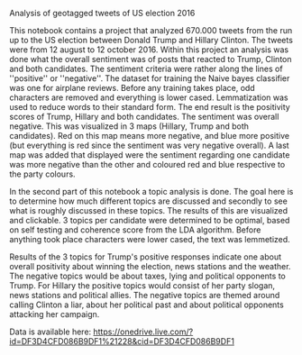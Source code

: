 Analysis of geotagged tweets of US election 2016

This notebook contains a project that analyzed 670.000 tweets from the run up to the US election between Donald Trump and Hillary Clinton. The tweets were from 12 august to 12 october 2016. Within this project an analysis was done what the overall sentiment was of posts that reacted to Trump, Clinton and both candidates. The sentiment criteria were rather along the lines of ''positive'' or ''negative''. The dataset for training the Naive bayes classifier was one for airplane reviews. Before any training takes place, odd characters are removed and everything is lower cased. Lemmatization was used to reduce words to their standard form. The end result is the positivity scores of Trump, Hillary and both candidates. The sentiment was overall negative. This was visualized in 3 maps (Hillary, Trump and both candidates). Red on this map means more negative, and blue more positive (but everything is red since the sentiment was very negative overall). A last map was added that displayed were the sentiment regarding one candidate was more negative than the other and coloured red and blue respective to the party colours.

In the second part of this notebook a topic analysis is done. The goal here is to determine how much different topics are discussed and secondly to see what is roughly discussed in these topics. The results of this are visualized and clickable. 3 topics per candidate were determined to be optimal, based on self testing and coherence score from the LDA algorithm. Before anything took place characters were lower cased, the text was lemmetized.

Results of the 3 topics for Trump's positive responses indicate one about overall positivity about winning the election, news stations and the weather. The negative topics would be about taxes, lying and political opponents to Trump. For Hillary the positive topics would consist of her party slogan, news stations and political allies. The negative topics are themed around calling Clinton a liar, about her political past and about political opponents attacking her campaign.

Data is available here: 
https://onedrive.live.com/?id=DF3D4CFD086B9DF1%21228&cid=DF3D4CFD086B9DF1
